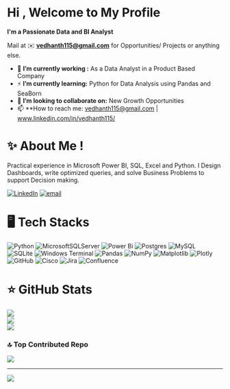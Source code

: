 #  Hi , Welcome to My Profile
**I'm a Passionate Data and BI Analyst**

Mail at ✉️ **vedhanth115@gmail.com** for Opportunities/ Projects or anything else.

- 🏢 **I’m currently working :** As a Data Analyst in a Product Based Company
- ⚡ **I’m currently learning:** Python for Data Analysis using Pandas and SeaBorn
- 👯 **I’m looking to collaborate on:** New Growth Opportunities
- 📫 **How to reach me: vedhanth115@gmail.com | www.linkedin.com/in/vedhanth115/
# ✨ About Me !
Practical experience in Microsoft Power BI, SQL, Excel and Python. I Design Dashboards, write optimized queries, and solve Business Problems to support Decision making.


[![LinkedIn](https://img.shields.io/badge/LinkedIn-%230077B5.svg?logo=linkedin&logoColor=white)](https://linkedin.com/in/vedhanth115/) [![email](https://img.shields.io/badge/Email-D14836?logo=gmail&logoColor=white)](mailto:vedhanth115@gmail.com) 

# 🖥️ Tech Stacks
![Python](https://img.shields.io/badge/python-3670A0?style=for-the-badge&logo=python&logoColor=ffdd54) ![MicrosoftSQLServer](https://img.shields.io/badge/Microsoft%20SQL%20Server-CC2927?style=for-the-badge&logo=microsoft%20sql%20server&logoColor=white) ![Power Bi](https://img.shields.io/badge/power_bi-F2C811?style=for-the-badge&logo=powerbi&logoColor=black) ![Postgres](https://img.shields.io/badge/postgres-%23316192.svg?style=for-the-badge&logo=postgresql&logoColor=white) ![MySQL](https://img.shields.io/badge/mysql-4479A1.svg?style=for-the-badge&logo=mysql&logoColor=white) ![SQLite](https://img.shields.io/badge/sqlite-%2307405e.svg?style=for-the-badge&logo=sqlite&logoColor=white) ![Windows Terminal](https://img.shields.io/badge/Windows%20Terminal-%234D4D4D.svg?style=for-the-badge&logo=windows-terminal&logoColor=white) ![Pandas](https://img.shields.io/badge/pandas-%23150458.svg?style=for-the-badge&logo=pandas&logoColor=white) ![NumPy](https://img.shields.io/badge/numpy-%23013243.svg?style=for-the-badge&logo=numpy&logoColor=white) ![Matplotlib](https://img.shields.io/badge/Matplotlib-%23ffffff.svg?style=for-the-badge&logo=Matplotlib&logoColor=black) ![Plotly](https://img.shields.io/badge/Plotly-%233F4F75.svg?style=for-the-badge&logo=plotly&logoColor=white) ![GitHub](https://img.shields.io/badge/github-%23121011.svg?style=for-the-badge&logo=github&logoColor=white) ![Cisco](https://img.shields.io/badge/cisco-%23049fd9.svg?style=for-the-badge&logo=cisco&logoColor=black) ![Jira](https://img.shields.io/badge/jira-%230A0FFF.svg?style=for-the-badge&logo=jira&logoColor=white) ![Confluence](https://img.shields.io/badge/confluence-%23172BF4.svg?style=for-the-badge&logo=confluence&logoColor=white)

# ⭐ GitHub Stats
![](https://github-readme-stats.vercel.app/api?username=vedhanth115&theme=shadow_blue&hide_border=false&include_all_commits=true&count_private=false)<br/>
![](https://nirzak-streak-stats.vercel.app/?user=vedhanth115&theme=shadow_blue&hide_border=false)<br/>
![](https://github-readme-stats.vercel.app/api/top-langs/?username=vedhanth115&theme=shadow_blue&hide_border=false&include_all_commits=true&count_private=false&layout=compact)

### 🔝 Top Contributed Repo
![](https://github-contributor-stats.vercel.app/api?username=vedhanth115&limit=5&theme=shadow_blue&combine_all_yearly_contributions=true)

---
[![](https://visitcount.itsvg.in/api?id=vedhanth115&icon=10&color=7)](https://visitcount.itsvg.in)

<!-- Proudly created with GPRM ( https://gprm.itsvg.in ) -->
